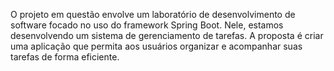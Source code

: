 O projeto em questão envolve um laboratório de desenvolvimento de software focado no uso do framework Spring Boot. Nele, estamos desenvolvendo um sistema de gerenciamento de tarefas. A proposta é criar uma aplicação que permita aos usuários organizar e acompanhar suas tarefas de forma eficiente.

